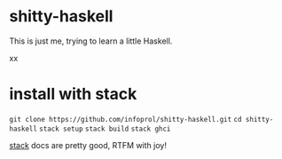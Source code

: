 # shitty-haskell

This is just me, trying to learn a little Haskell.

xx


# install with stack
`git clone https://github.com/infoprol/shitty-haskell.git`
`cd shitty-haskell`
`stack setup`
`stack build`
`stack ghci`

[stack](https://docs.haskellstack.org/en/stable/GUIDE/) docs are pretty good, RTFM with joy!

